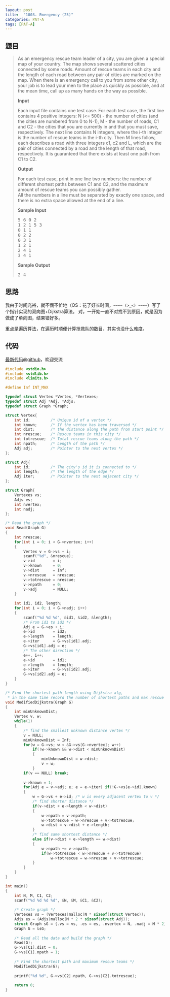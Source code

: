 ```yaml
---
layout: post
title:  "1003. Emergency (25)"
categories: PAT-A
tags: [PAT-A]
---
```


## 题目

> <div id="problemContent">
> <p>As an emergency rescue team leader of a city, you are given a special map of your country.  The map shows several scattered cities connected by some roads.  Amount of rescue teams in each city and the length of each road between any pair of cities are marked on the map.  When there is an emergency call to you from some other city, your job is to lead your men to the place as quickly as possible, and at the mean time, call up as many hands on the way as possible.<p>
> <p><b>Input</b></p>
> <p>Each input file contains one test case. For each test case, the first line contains 4 positive integers: N (&lt;= 500) - the number of cities (and the cities are numbered from 0 to N-1), M - the number of roads, C1 and C2 - the cities that you are currently in and that you must save, respectively.  The next line contains N integers, where the i-th integer is the number of rescue teams in the i-th city.  Then M lines follow, each describes a road with three integers c1, c2 and L, which are the pair of cities connected by a road and the length of that road, respectively.  
> It is guaranteed that there exists at least one path from C1 to C2.
> </p>
> <p><b>Output</b></p>
> <p>For each test case, print in one line two numbers: the number of different shortest paths between C1 and C2, and the maximum amount of rescue teams you can possibly gather.<br/>
> All the numbers in a line must be separated by exactly one space, and there is no extra space allowed at the end of a line.</p>
> <b>Sample Input</b><pre>
> 5 6 0 2
> 1 2 1 5 3
> 0 1 1
> 0 2 2
> 0 3 1
> 1 2 1
> 2 4 1
> 3 4 1
> </pre>
> <b>Sample Output</b><pre>
> 2 4
> </pre>
> </p></p></div>

## 思路

我由于时间充裕，就不慌不忙地（OS：花了好长时间，`~~~~ (>_<) ~~~~`）写了个指针实现的双向图+Dijkstra算法。
对，一开始一直不对找不到原因，就是因为做成了单向图，结果错好多。

重点是遍历算法，在遍历时顺便计算抢救队的数目，其实也没什么难度。


## 代码

[最新代码@github](https://github.com/OliverLew/PAT/blob/master/PATAdvanced/1003.c)，欢迎交流
```c
#include <stdio.h>
#include <stdlib.h>
#include <limits.h>

#define Inf INT_MAX

typedef struct Vertex *Vertex, *Vertexes;
typedef struct Adj *Adj, *Adjs;
typedef struct Graph *Graph;

struct Vertex{
    int id;         /* Unique id of a vertex */
    int known;      /* If the vertex has been traversed */
    int dist;       /* the distance along the path from start point */
    int nrescue;    /* Rescue teams in this city */
    int totrescue;  /* Total rescue teams along the path */
    int npath;      /* Length of the path */
    Adj adj;        /* Pointer to the next vertex */
};

struct Adj{
    int id;         /* The city's id it is connected to */
    int length;     /* The length of the edge */
    Adj iter;       /* Pointer to the next adjacent city */
};

struct Graph{
    Vertexes vs;
    Adjs es;
    int nvertex;
    int nadj;
};

/* Read the graph */
void Read(Graph G)
{
    int nrescue;
    for(int i = 0; i < G->nvertex; i++)
    {
        Vertex v = G->vs + i;
        scanf("%d", &nrescue);
        v->id        = i;
        v->known     = 0;
        v->dist      = Inf;
        v->nrescue   = nrescue;
        v->totrescue = nrescue;
        v->npath     = 0;
        v->adj       = NULL;
    }
    
    int id1, id2, length;
    for(int i = 0; i < G->nadj; i++)
    {
        scanf("%d %d %d", &id1, &id2, &length);
        /* From id1 to id2 */
        Adj e = G->es + i;
        e->id        = id2;
        e->length    = length;
        e->iter      = G->vs[id1].adj;
        G->vs[id1].adj = e;
        /* The other direction */
        e++, i++;
        e->id        = id1;
        e->length    = length;
        e->iter      = G->vs[id2].adj;
        G->vs[id2].adj = e;
    }
}

/* Find the shortest path length using Dijkstra alg, 
 * in the same time record the number of shortest paths and max rescue teams */
void ModifiedDijkstra(Graph G)
{
    int minUnknownDist;
    Vertex v, w;
    while(1)
    {
        /* find the smallest unknown distance vertex */
        v = NULL;
        minUnknownDist = Inf;
        for(w = G->vs; w < &G->vs[G->nvertex]; w++)
            if(!w->known && w->dist < minUnknownDist)
            {
                minUnknownDist = w->dist;
                v = w;
            }
        if(v == NULL) break;
        
        v->known = 1;
        for(Adj e = v->adj; e; e = e->iter) if(!G->vs[e->id].known)
        {
            w = G->vs + e->id; /* w is every adjacent vertex to v */
            /* find shorter distance */
            if(v->dist + e->length < w->dist)
            {
                w->npath = v->npath;
                w->totrescue = w->nrescue + v->totrescue;
                w->dist = v->dist + e->length;
            }
            /* find same shortest distance */
            else if(v->dist + e->length == w->dist)
            {
                w->npath += v->npath;
                if(w->totrescue < w->nrescue + v->totrescue)
                    w->totrescue = w->nrescue + v->totrescue;
            }
        }
    }
}

int main()
{
    int N, M, C1, C2;
    scanf("%d %d %d %d", &N, &M, &C1, &C2);
    
    /* Create graph */
    Vertexes vs = (Vertexes)malloc(N * sizeof(struct Vertex));
    Adjs es = (Adjs)malloc(M * 2 * sizeof(struct Adj));
    struct Graph sG = {.vs = vs, .es = es, .nvertex = N, .nadj = M * 2};
    Graph G = &sG;
    
    /* Read all the data and build the graph */
    Read(G);
    G->vs[C1].dist = 0;
    G->vs[C1].npath = 1;
    
    /* Find the shortest path and maximum rescue teams */
    ModifiedDijkstra(G);
    
    printf("%d %d", G->vs[C2].npath, G->vs[C2].totrescue);
    
    return 0;
}

```